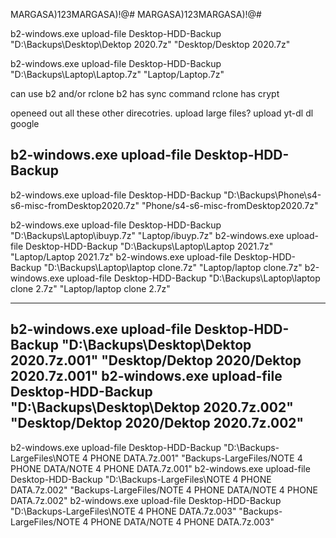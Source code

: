 MARGASA)123MARGASA)!@#
MARGASA)123MARGASA)!@#

b2-windows.exe upload-file Desktop-HDD-Backup "D:\Backups\Desktop\Dektop 2020.7z" "Desktop/Desktop 2020.7z"

b2-windows.exe upload-file Desktop-HDD-Backup "D:\Backups\Laptop\Laptop.7z" "Laptop/Laptop.7z"


can use b2 and/or rclone
b2 has sync command
rclone has crypt


openeed out all these other direcotries.
upload large files?
upload yt-dl
dl google



b2-windows.exe upload-file Desktop-HDD-Backup
-----------------
b2-windows.exe upload-file Desktop-HDD-Backup "D:\Backups\Phone\s4-s6-misc-fromDesktop2020.7z" "Phone/s4-s6-misc-fromDesktop2020.7z"

b2-windows.exe upload-file Desktop-HDD-Backup "D:\Backups\Laptop\ibuyp.7z" "Laptop/ibuyp.7z"
b2-windows.exe upload-file Desktop-HDD-Backup "D:\Backups\Laptop\Laptop 2021.7z" "Laptop/Laptop 2021.7z"
b2-windows.exe upload-file Desktop-HDD-Backup "D:\Backups\Laptop\laptop clone.7z" "Laptop/laptop clone.7z"
b2-windows.exe upload-file Desktop-HDD-Backup "D:\Backups\Laptop\laptop clone 2.7z" "Laptop/laptop clone 2.7z"

-------------------
b2-windows.exe upload-file Desktop-HDD-Backup "D:\Backups\Desktop\Dektop 2020.7z.001" "Desktop/Dektop 2020/Dektop 2020.7z.001"
b2-windows.exe upload-file Desktop-HDD-Backup "D:\Backups\Desktop\Dektop 2020.7z.002" "Desktop/Dektop 2020/Dektop 2020.7z.002"
----------------------
b2-windows.exe upload-file Desktop-HDD-Backup "D:\Backups-LargeFiles\NOTE 4 PHONE DATA.7z.001" "Backups-LargeFiles/NOTE 4 PHONE DATA/NOTE 4 PHONE DATA.7z.001"
b2-windows.exe upload-file Desktop-HDD-Backup "D:\Backups-LargeFiles\NOTE 4 PHONE DATA.7z.002" "Backups-LargeFiles/NOTE 4 PHONE DATA/NOTE 4 PHONE DATA.7z.002"
b2-windows.exe upload-file Desktop-HDD-Backup "D:\Backups-LargeFiles\NOTE 4 PHONE DATA.7z.003" "Backups-LargeFiles/NOTE 4 PHONE DATA/NOTE 4 PHONE DATA.7z.003"